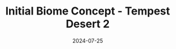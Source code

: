 ---
date: 2024-07-25
image_path: /images/gallery/initial-biome-concept-tempest-desert-2.jpg
title: Initial Biome Concept - Tempest Desert 2
description: Initial Biome Concept for Tempest Desert.
source: https://x.com/FPCStudio/status/1816251227170300381/
height: 2160
width: 3840
tags: ["Biome", "Concept"]
---